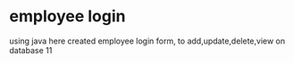# employee login
 using java here created employee login form, to add,update,delete,view on database 11
